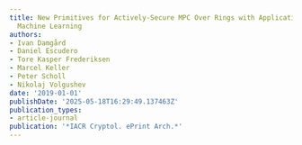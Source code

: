 ```yaml
---
title: New Primitives for Actively-Secure MPC Over Rings with Applications to Private
  Machine Learning
authors:
- Ivan Damgård
- Daniel Escudero
- Tore Kasper Frederiksen
- Marcel Keller
- Peter Scholl
- Nikolaj Volgushev
date: '2019-01-01'
publishDate: '2025-05-18T16:29:49.137463Z'
publication_types:
- article-journal
publication: '*IACR Cryptol. ePrint Arch.*'
---
```

